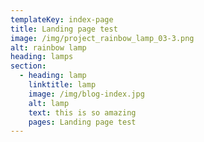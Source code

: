 ```yaml
---
templateKey: index-page
title: Landing page test
image: /img/project_rainbow_lamp_03-3.png
alt: rainbow lamp
heading: lamps
section:
  - heading: lamp
    linktitle: lamp
    image: /img/blog-index.jpg
    alt: lamp
    text: this is so amazing
    pages: Landing page test
---
```

